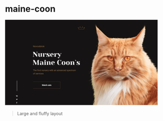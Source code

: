# maine-coon
!["Cat Nursery"](https://github.com/deysan/web-projects/raw/main/screens/6-maine-coon.png)
> Large and fluffy layout
